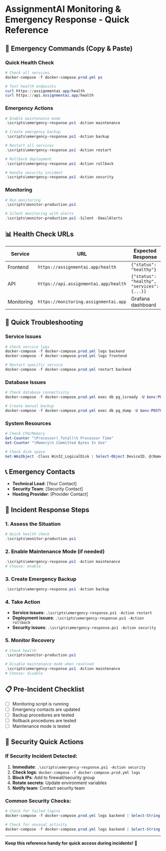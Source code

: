 # AssignmentAI Monitoring & Emergency Response - Quick Reference

## 🚨 Emergency Commands (Copy & Paste)

### Quick Health Check

```powershell
# Check all services
docker-compose -f docker-compose.prod.yml ps

# Test health endpoints
curl https://assignmentai.app/health
curl https://api.assignmentai.app/health
```

### Emergency Actions

```powershell
# Enable maintenance mode
.\scripts\emergency-response.ps1 -Action maintenance

# Create emergency backup
.\scripts\emergency-response.ps1 -Action backup

# Restart all services
.\scripts\emergency-response.ps1 -Action restart

# Rollback deployment
.\scripts\emergency-response.ps1 -Action rollback

# Handle security incident
.\scripts\emergency-response.ps1 -Action security
```

### Monitoring

```powershell
# Run monitoring
.\scripts\monitor-production.ps1

# Silent monitoring with alerts
.\scripts\monitor-production.ps1 -Silent -EmailAlerts
```

## 📊 Health Check URLs

| Service    | URL                                   | Expected Response                          |
| ---------- | ------------------------------------- | ------------------------------------------ |
| Frontend   | `https://assignmentai.app/health`     | `{"status": "healthy"}`                    |
| API        | `https://api.assignmentai.app/health` | `{"status": "healthy", "services": {...}}` |
| Monitoring | `https://monitoring.assignmentai.app` | Grafana dashboard                          |

## 🔧 Quick Troubleshooting

### Service Issues

```powershell
# Check service logs
docker-compose -f docker-compose.prod.yml logs backend
docker-compose -f docker-compose.prod.yml logs frontend

# Restart specific service
docker-compose -f docker-compose.prod.yml restart backend
```

### Database Issues

```powershell
# Check database connectivity
docker-compose -f docker-compose.prod.yml exec db pg_isready -U $env:POSTGRES_USER

# Create manual backup
docker-compose -f docker-compose.prod.yml exec db pg_dump -U $env:POSTGRES_USER $env:POSTGRES_DB > emergency_backup.sql
```

### System Resources

```powershell
# Check CPU/Memory
Get-Counter "\Processor(_Total)\% Processor Time"
Get-Counter "\Memory\% Committed Bytes In Use"

# Check disk space
Get-WmiObject -Class Win32_LogicalDisk | Select-Object DeviceID, @{Name="FreeGB";Expression={[math]::Round($_.FreeSpace/1GB,2)}}, @{Name="TotalGB";Expression={[math]::Round($_.Size/1GB,2)}}
```

## 📞 Emergency Contacts

- **Technical Lead**: [Your Contact]
- **Security Team**: [Security Contact]
- **Hosting Provider**: [Provider Contact]

## 🚨 Incident Response Steps

### 1. Assess the Situation

```powershell
# Quick health check
.\scripts\monitor-production.ps1
```

### 2. Enable Maintenance Mode (if needed)

```powershell
.\scripts\emergency-response.ps1 -Action maintenance
# Choose: enable
```

### 3. Create Emergency Backup

```powershell
.\scripts\emergency-response.ps1 -Action backup
```

### 4. Take Action

- **Service issues**: `.\scripts\emergency-response.ps1 -Action restart`
- **Deployment issues**: `.\scripts\emergency-response.ps1 -Action rollback`
- **Security issues**: `.\scripts\emergency-response.ps1 -Action security`

### 5. Monitor Recovery

```powershell
# Check health
.\scripts\monitor-production.ps1

# Disable maintenance mode when resolved
.\scripts\emergency-response.ps1 -Action maintenance
# Choose: disable
```

## 📋 Pre-Incident Checklist

- [ ] Monitoring script is running
- [ ] Emergency contacts are updated
- [ ] Backup procedures are tested
- [ ] Rollback procedures are tested
- [ ] Maintenance mode is tested

## 🔐 Security Quick Actions

### If Security Incident Detected:

1. **Immediate**: `.\scripts\emergency-response.ps1 -Action security`
2. **Check logs**: `docker-compose -f docker-compose.prod.yml logs`
3. **Block IPs**: Add to firewall/security group
4. **Rotate secrets**: Update environment variables
5. **Notify team**: Contact security team

### Common Security Checks:

```powershell
# Check for failed logins
docker-compose -f docker-compose.prod.yml logs backend | Select-String "failed login"

# Check for unusual activity
docker-compose -f docker-compose.prod.yml logs backend | Select-String "error"
```

---

**Keep this reference handy for quick access during incidents!** 🎯
